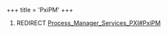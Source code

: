 +++
title = 'PxiPM'
+++

1.  REDIRECT
    [Process_Manager_Services_PXI#PxiPM](Process_Manager_Services_PXI#pxipm "wikilink")
